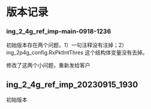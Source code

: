 # 版本记录

### ing_2_4g_ref_imp-main-0918-1236

初始版本存在两个问题，1）一句注释没有注掉；2）ing_2p4g_config.RxPktIntThres 这个结构体变量没有去掉。

修改了这两个小问题，重新发给客户

## ing_2_4g_ref_imp_20230915_1930

初始版本